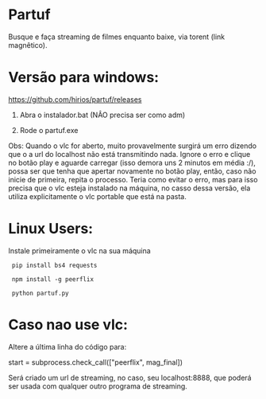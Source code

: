 # Partuf
Busque e faça streaming de filmes enquanto baixe, via torent (link magnêtico). 

# Versão para windows:

https://github.com/hirios/partuf/releases

1) Abra o instalador.bat (NÂO precisa ser como adm)

2) Rode o partuf.exe

Obs: Quando o vlc for aberto, muito provavelmente surgirá um erro dizendo que o a url do localhost não está transmitindo nada. Ignore o erro e clique no botão play e aguarde carregar (isso demora uns 2 minutos em média :/), possa ser que tenha que apertar novamente no botão play, então, caso não inicie de primeira, repita o processo.
Teria como evitar o erro, mas para isso precisa que o vlc esteja instalado na máquina, no casso dessa versão, ela utiliza explicitamente o vlc portable que está na pasta.

# Linux Users:

Instale primeiramente o vlc na sua máquina 

``` pip install bs4 requests```

``` npm install -g peerflix```

``` python partuf.py```

# Caso nao use vlc:
Altere a última linha do código para:

start = subprocess.check_call(["peerflix", mag_final])

Será criado um url de streaming, no caso, seu localhost:8888, que poderá ser usada com qualquer outro programa de streaming.
